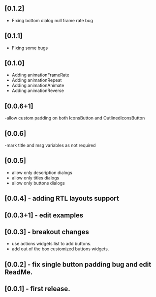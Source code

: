 ## [0.1.2]
- Fixing bottom dialog null frame rate bug


## [0.1.1]
- Fixing some bugs

## [0.1.0]
- Adding animationFrameRate
- Adding animationRepeat
- Adding animationAnimate
- Adding animationReverse



## [0.0.6+1]
-allow custom padding on both IconsButton and OutlinedIconsButton


## [0.0.6]
-mark title and msg variables as not required

## [0.0.5]
- allow only description dialogs
- allow only titles dialogs
- allow only buttons dialogs

## [0.0.4] - adding RTL layouts support

## [0.0.3+1] - edit examples

## [0.0.3] - breakout changes

- use actions widgets list to add buttons.
- add out of the box customized buttons widgets.


## [0.0.2] - fix single button padding bug and edit ReadMe.

## [0.0.1] - first release.
